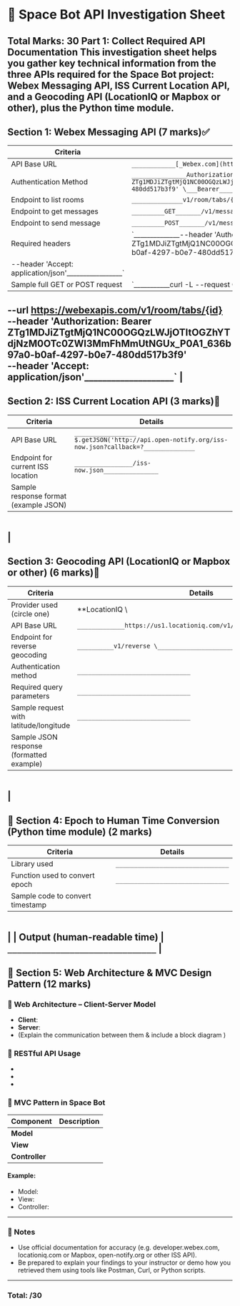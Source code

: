 # 🚀 Space Bot API Investigation Sheet
**Total Marks: 30**
**Part 1: Collect Required API Documentation**
This investigation sheet helps you gather key technical information from the three
APIs required for the Space Bot project: **Webex Messaging API**, **ISS Current
Location API**, and a **Geocoding API** (LocationIQ or Mapbox or other), plus the
Python time module.
---
## Section 1: Webex Messaging API (7 marks)✅
| Criteria | Details |
|---------|---------|
| API Base URL | `____________[_Webex.com](https://webexapis.com/v1/room/tabs/{id} \)__________________` |
| Authentication Method | `_______________Authorization: Bearer ZTg1MDJiZTgtMjQ1NC00OGQzLWJjOTItOGZhYTdjNzM0OTc0ZWI3MmFhMmUtNGUx_P0A1_636b97a0-b0af-4297-b0e7-480dd517b3f9' \___Bearer_____________` |
| Endpoint to list rooms | `______________v1/room/tabs/{id}_________________` |
| Endpoint to get messages | `_________GET_______/v1/messages/{messageId} \______________` |
| Endpoint to send message | `_________POST_______/v1/messages \_______________` |
| Required headers | `______________--header 'Authorization: Bearer ZTg1MDJiZTgtMjQ1NC00OGQzLWJjOTItOGZhYTdjNzM0OTc0ZWI3MmFhMmUtNGUx_P0A1_636b97a0-b0af-4297-b0e7-480dd517b3f9' \
--header 'Accept: application/json'_________________` |
| Sample full GET or POST request | `___________curl -L --request GET \
--url https://webexapis.com/v1/room/tabs/{id} \
--header 'Authorization: Bearer ZTg1MDJiZTgtMjQ1NC00OGQzLWJjOTItOGZhYTdjNzM0OTc0ZWI3MmFhMmUtNGUx_P0A1_636b97a0-b0af-4297-b0e7-480dd517b3f9' \
--header 'Accept: application/json'____________________` |
---
## Section 2: ISS Current Location API (3 marks)
| Criteria | Details |
|---------|---------|
| API Base URL | `_________________  $.getJSON('http://api.open-notify.org/iss-now.json?callback=?______________` |
| Endpoint for current ISS location | `________________/iss-now.json_______________` |
| Sample response format (example JSON) |
```
```
|
---
## Section 3: Geocoding API (LocationIQ or Mapbox or other) (6 marks)
| Criteria | Details |
|---------|---------|
| Provider used (circle one) | **LocationIQ \
| API Base URL | `_____________https://us1.locationiq.com/v1/reverse__________________` |
| Endpoint for reverse geocoding | `__________v1/reverse \_____________________` |
| Authentication method | `_______________________________` |
| Required query parameters | `_______________________________` |
| Sample request with latitude/longitude | `_______________________________` |
| Sample JSON response (formatted example) |
```
```
|
---
## 🚀 Section 4: Epoch to Human Time Conversion (Python time module) (2 marks)
| Criteria | Details |
|---------|---------|
| Library used | `_______________________________` |
| Function used to convert epoch | `_______________________________` |
| Sample code to convert timestamp |
```
```
|
| Output (human-readable time) | `_______________________________` |
---
## 🚀 Section 5: Web Architecture & MVC Design Pattern (12 marks)
### 🚀 Web Architecture – Client-Server Model
- **Client**:
- **Server**:
- (Explain the communication between them & include a block diagram )
### 🚀 RESTful API Usage
-
-
-
### 🚀 MVC Pattern in Space Bot
| Component | Description |
|------------|-------------|
| **Model** | |
| **View** | |
| **Controller** | |
#### Example:
- Model:
- View:
- Controller:
---
### 🚀 Notes
- Use official documentation for accuracy (e.g. developer.webex.com, locationiq.com
or Mapbox, open-notify.org or other ISS API).
- Be prepared to explain your findings to your instructor or demo how you retrieved
them using tools like Postman, Curl, or Python scripts.
---
### Total: /30
